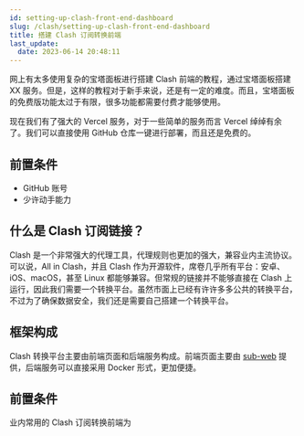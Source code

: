```yaml
---
id: setting-up-clash-front-end-dashboard
slug: /clash/setting-up-clash-front-end-dashboard
title: 搭建 Clash 订阅转换前端
last_update:
  date: 2023-06-14 20:48:11
---
```


网上有太多使用复杂的宝塔面板进行搭建 Clash 前端的教程，通过宝塔面板搭建 XX 服务。但是，这样的教程对于新手来说，还是有一定的难度。而且，宝塔面板的免费版功能太过于有限，很多功能都需要付费才能够使用。

现在我们有了强大的 Vercel 服务，对于一些简单的服务而言 Vercel 绰绰有余了。我们可以直接使用 GitHub 仓库一键进行部署，而且还是免费的。

## 前置条件

- GitHub 账号
- 少许动手能力

## 什么是 Clash 订阅链接？

Clash 是一个非常强大的代理工具，代理规则也更加的强大，兼容业内主流协议。可以说，All in Clash，并且 Clash 作为开源软件，席卷几乎所有平台：安卓、iOS、macOS，甚至 Linux 都能够兼容。但常规的链接并不能够直接在 Clash 上运行，因此我们需要一个转换平台。虽然市面上已经有许许多多公共的转换平台，不过为了确保数据安全，我们还是需要自己搭建一个转换平台。



## 框架构成

Clash 转换平台主要由前端页面和后端服务构成。前端页面主要由 [sub-web](https://github.com/CareyWang/sub-web) 提供，后端服务可以直接采用 Docker 形式，更加便捷。


## 前置条件

业内常用的 Clash 订阅转换前端为




